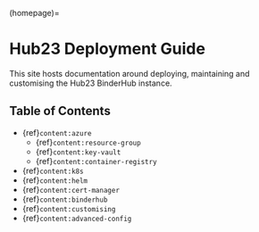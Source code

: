 (homepage)=
# Hub23 Deployment Guide

This site hosts documentation around deploying, maintaining and customising the Hub23 BinderHub instance.

## Table of Contents

- {ref}`content:azure`
  - {ref}`content:resource-group`
  - {ref}`content:key-vault`
  - {ref}`content:container-registry`
- {ref}`content:k8s`
- {ref}`content:helm`
- {ref}`content:cert-manager`
- {ref}`content:binderhub`
- {ref}`content:customising`
- {ref}`content:advanced-config`
